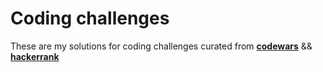 # Coding challenges

These are my solutions for coding challenges curated from [**codewars**](https://www.codewars.com) && [**hackerrank**](https://www.hackerrank.com)
